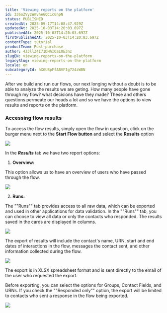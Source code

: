 ```yaml
---
title: 'Viewing reports on the platform'
id: 336oZVyzWmvheGQC1cGnpN
status: PUBLISHED
createdAt: 2025-09-17T14:08:47.929Z
updatedAt: 2025-10-03T14:20:03.697Z
publishedAt: 2025-10-03T14:20:03.697Z
firstPublishedAt: 2025-10-03T14:20:03.697Z
contentType: tutorial
productTeam: Post-purchase
author: 4JJllZ4I71DHhIOaLOE3nz
slugEN: viewing-reports-on-the-platform
legacySlug: viewing-reports-on-the-platform
locale: en
subcategoryId: hXGU8pFfABVFIg724zWBN
---
```


After we build and run our flows, our next longing without a doubt is to be able to analyze the results we are geting. How many people have gone through my flow? what decisions have they made? These and others questions permeate our heads a lot and so we have the options to view results and reports on the platform.

### Accessing flow results

To access the flow results, simply open the flow in question, click on the burger menu next to the **Start Flow button** and select the **Results** option

![](https://cdn.statically.io/gh/vtexdocs/help-center-content/refs/heads/main/docs/en/tutorials/weni-by-vtex/flows/viewing-reports-on-the-platform_1.png)

In the **_Results_** tab we have two report options:
  1. **Overview:**

This option allows us to have an overview of users who have passed through the flow.

![](https://cdn.statically.io/gh/vtexdocs/help-center-content/refs/heads/main/docs/en/tutorials/weni-by-vtex/flows/viewing-reports-on-the-platform_2.png)

  2. **Runs:**

The ""Runs"" tab provides access to all raw data, which can be exported and used in other applications for data validation. In the ""Runs"" tab, you can choose to view all data or only the contacts who responded. The results saved in the cards are displayed in columns.

![](https://cdn.statically.io/gh/vtexdocs/help-center-content/refs/heads/main/docs/en/tutorials/weni-by-vtex/flows/viewing-reports-on-the-platform_3.png)

The export of results will include the contact's name, URN, start and end dates of interactions in the flow, messages the contact sent, and other information collected during the flow.

![](https://cdn.statically.io/gh/vtexdocs/help-center-content/refs/heads/main/docs/en/tutorials/weni-by-vtex/flows/viewing-reports-on-the-platform_4.png)

The export is in XLSX spreadsheet format and is sent directly to the email of the user who requested the export.

Before exporting, you can select the options for Groups, Contact Fields, and URNs. If you check the ""Responded only"" option, the export will be limited to contacts who sent a response in the flow being exported.

![](https://cdn.statically.io/gh/vtexdocs/help-center-content/refs/heads/main/docs/en/tutorials/weni-by-vtex/flows/viewing-reports-on-the-platform_5.png)
